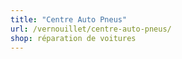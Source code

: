 ```yaml
---
title: "Centre Auto Pneus"
url: /vernouillet/centre-auto-pneus/
shop: réparation de voitures
---
```

